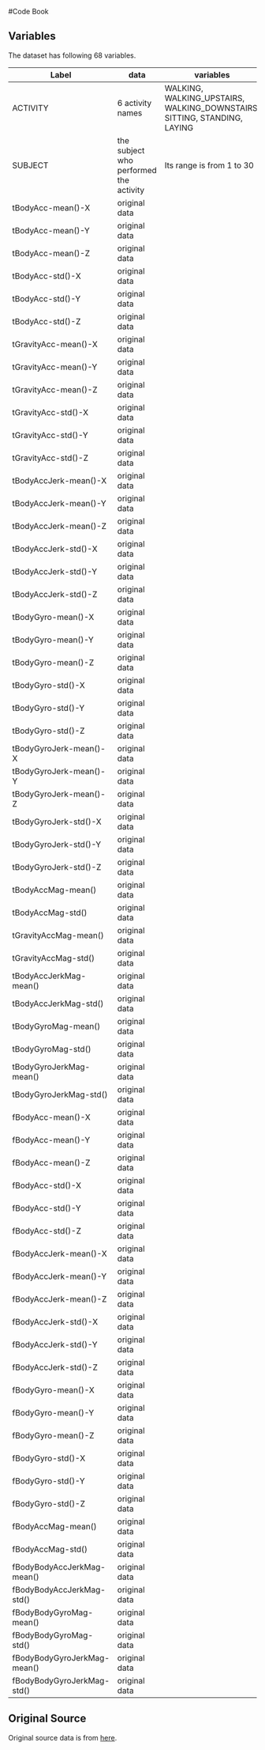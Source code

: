 #Code Book

## Variables

The dataset has following 68 variables.

|Label|data|variables|
|---|---|---|
|ACTIVITY|6 activity names|WALKING, WALKING_UPSTAIRS, WALKING_DOWNSTAIRS, SITTING, STANDING, LAYING|
|SUBJECT|the subject who performed the activity|Its range is from 1 to 30|
|tBodyAcc-mean()-X|original data|| 
|tBodyAcc-mean()-Y|original data||
|tBodyAcc-mean()-Z|original data||
|tBodyAcc-std()-X|original data||
|tBodyAcc-std()-Y|original data||
|tBodyAcc-std()-Z|original data||
|tGravityAcc-mean()-X|original data|| 
|tGravityAcc-mean()-Y|original data|| 
|tGravityAcc-mean()-Z|original data|| 
|tGravityAcc-std()-X|original data|| 
|tGravityAcc-std()-Y|original data|| 
|tGravityAcc-std()-Z|original data|| 
|tBodyAccJerk-mean()-X|original data|| 
|tBodyAccJerk-mean()-Y|original data|| 
|tBodyAccJerk-mean()-Z|original data|| 
|tBodyAccJerk-std()-X|original data|| 
|tBodyAccJerk-std()-Y|original data|| 
|tBodyAccJerk-std()-Z|original data|| 
|tBodyGyro-mean()-X|original data|| 
|tBodyGyro-mean()-Y|original data|| 
|tBodyGyro-mean()-Z|original data|| 
|tBodyGyro-std()-X|original data|| 
|tBodyGyro-std()-Y|original data|| 
|tBodyGyro-std()-Z|original data|| 
|tBodyGyroJerk-mean()-X|original data|| 
|tBodyGyroJerk-mean()-Y|original data|| 
|tBodyGyroJerk-mean()-Z|original data|| 
|tBodyGyroJerk-std()-X|original data|| 
|tBodyGyroJerk-std()-Y|original data|| 
|tBodyGyroJerk-std()-Z|original data|| 
|tBodyAccMag-mean()|original data|| 
|tBodyAccMag-std()|original data|| 
|tGravityAccMag-mean()|original data|| 
|tGravityAccMag-std()|original data|| 
|tBodyAccJerkMag-mean()|original data|| 
|tBodyAccJerkMag-std()|original data|| 
|tBodyGyroMag-mean()|original data|| 
|tBodyGyroMag-std()|original data|| 
|tBodyGyroJerkMag-mean()|original data|| 
|tBodyGyroJerkMag-std()|original data|| 
|fBodyAcc-mean()-X|original data|| 
|fBodyAcc-mean()-Y|original data|| 
|fBodyAcc-mean()-Z|original data|| 
|fBodyAcc-std()-X|original data|| 
|fBodyAcc-std()-Y|original data|| 
|fBodyAcc-std()-Z|original data|| 
|fBodyAccJerk-mean()-X|original data|| 
|fBodyAccJerk-mean()-Y|original data|| 
|fBodyAccJerk-mean()-Z|original data|| 
|fBodyAccJerk-std()-X|original data|| 
|fBodyAccJerk-std()-Y|original data|| 
|fBodyAccJerk-std()-Z|original data|| 
|fBodyGyro-mean()-X|original data|| 
|fBodyGyro-mean()-Y|original data|| 
|fBodyGyro-mean()-Z|original data|| 
|fBodyGyro-std()-X|original data|| 
|fBodyGyro-std()-Y|original data|| 
|fBodyGyro-std()-Z|original data|| 
|fBodyAccMag-mean()|original data|| 
|fBodyAccMag-std()|original data|| 
|fBodyBodyAccJerkMag-mean()|original data|| 
|fBodyBodyAccJerkMag-std()|original data|| 
|fBodyBodyGyroMag-mean()|original data|| 
|fBodyBodyGyroMag-std()|original data|| 
|fBodyBodyGyroJerkMag-mean()|original data|| 
|fBodyBodyGyroJerkMag-std()|original data|| 

## Original Source

Original source data is from [here](https://d396qusza40orc.cloudfront.net/getdata%2Fprojectfiles%2FUCI%20HAR%20Dataset.zip).